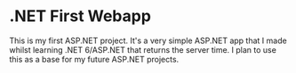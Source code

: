 # .NET First Webapp

This is my first ASP.NET project.
It's a very simple ASP.NET app that I made whilst learning .NET 6/ASP.NET that returns the server time.
I plan to use this as a base for my future ASP.NET projects.
